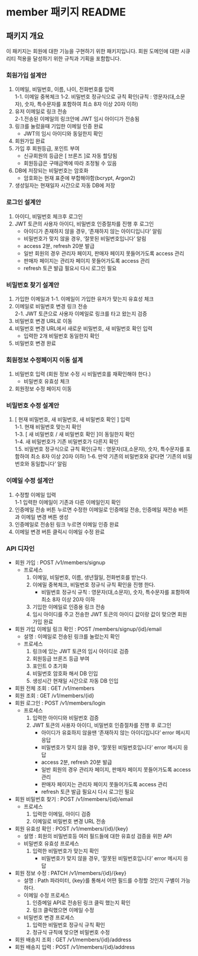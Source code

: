 # member 패키지 README

## 패키지 개요

이 패키지는 회원에 대한 기능을 구현하기 위한 패키지입니다. 회원 도메인에 대한 시큐리티 적용을 달성하기 위한 규칙과 기획을 포함합니다.

### 회원가입 설계안

1. 이메일, 비밀번호, 이름, 나이, 전화번호를 입력  
   1-1. 이메일 중복체크
   1-2. 비밀번호 정규식으로 규칙 확인(규칙 : 영문자(대,소문자), 숫자, 특수문자를 포함하여 최소 8자 이상 20자 이하)
2. 유저 이메일로 링크 전송    
   2-1.전송된 이메일의 링크안에 JWT 임시 아이디가 전송됨
3. 링크를 눌렀을때 기입한 이메일 인증 완료
    - JWT의 임시 아이디와 동일한지 확인
4. 회원가입 완료
5. 가입 후 회원등급, 포인트 부여
    - 신규회원의 등급은 [ 브론즈 ]로 자동 할당됨
    - 회원등급은 구매금액에 따라 조정될 수 있음
6. DB에 저장되는 비밀번호는 암호화
    - 암호화는 현재 표준에 부합해야함(bcrypt, Argon2)
7. 생성일자는 현재일자 시간으로 자동 DB에 저장

### 로그인 설계안

1. 아이디, 비밀번호 체크후 로그인
2. JWT 토큰의 사용자 아이디, 비밀번호 인증절차를 진행 후 로그인
    - 아이디가 존재하지 않을 경우, ‘존재하지 않는 아이디입니다’ 알림
    - 비밀번호가 맞지 않을 경우, ‘잘못된 비밀번호입니다’ 알림
    - access 2분, refresh 20분 발급
    - 일반 회원의 경우 관리자 페이지, 판매자 페이지 못들어가도록 access 관리
    - 판매자 페이지는 관리자 페이지 못들어가도록 access 관리
    - refresh 토큰 발급 필요시 다시 로그인 필요

### 비밀번호 찾기 설계안

1. 가입한 이메일과
   1-1. 이메일이 가입한 유저가 맞는지 유효성 체크
2. 이메일로 비밀번호 변경 링크 전송  
   2-1. JWT 토큰으로 사용자 이메일로 링크를 타고 왔는지 검증
3. 비밀번호 변경 URL로 이동
4. 비밀번호 변경 URL에서 새로운 비밀번호, 새 비밀번호 확인 입력
    - 입력한 2개 비밀번호 동일한지 확인
5. 비밀번호 변경 완료

### 회원정보 수정페이지 이동 설계

1. 비밀번호 입력 (회원 정보 수정 시 비밀번호를 재확인해야 한다.)
    - 비밀번호 유효성 체크
2. 회원정보 수정 페이지 이동

### 비밀번호 수정 설계안

1. [ 현재 비밀번호, 새 비밀번호, 새 비밀번호 확인 ] 입력  
   1-1. 현재 비밀번호 맞는지 확인  
   1-3. [ 새 비밀번호 / 새 비밀번호 확인 ]이 동일한지 확인  
   1-4. 새 비밀번호가 기존 비밀번호가 다른지 확인  
   1.5. 비밀번호 정규식으로 규칙 확인(규칙 : 영문자(대,소문자), 숫자, 특수문자를 포함하여 최소 8자 이상 20자 이하)
   1-6. 만약 기존의 비밀번호와 같다면 ‘기존의 비밀번호와 동일합니다’ 알림

### 이메일 수정 설계안

1. 수정할 이메일 입력  
   1-1 입력한 이메일이 기존과 다른 이메일인지 확인
2. 인증메일 전송 버튼 누르면 수정한 이메일로 인증메일 전송, 인증메일 재전송 버튼과 이메일 변경 버튼 생성
3. 인증메일로 전송된 링크 누르면 이메일 인증 완료
4. 이메일 변경 버튼 클릭시 이메일 수정 완료

### API 디자인

- 회원 가입 : POST /v1/members/signup
    - 프로세스
        1. 이메일, 비밀번호, 이름, 생년월일, 전화번호를 받는다.
        2. 이에밀 중복체크, 비밀번호 정규식 규칙 확인을 진행 한다.
            - 비밀번호 정규식 규칙 : 영문자(대,소문자), 숫자, 특수문자를 포함하여 최소 8자 이상 20자 이하
        3. 기입한 이메일로 인증용 링크 전송
        4. 임시 아이디를 주고 전송한 JWT 토큰의 아이디 값이랑 값이 맞으면 회원 가입 완료
- 회원 가입 이메일 링크 확인 : POST /members/signup/{id}/email
    - 설명 : 이메일로 전송된 링크를 눌렀는지 확인
    - 프로세스
        1. 링크에 있는 JWT 토큰의 임시 아이디로 검증
        2. 회원등급 브론즈 등급 부여
        3. 포인트 0 초기화
        4. 비밀번호 암호화 해서 DB 인입
        5. 생성시간 현재일 시간으로 자동 DB 인입
- 회원 전체 조회 : GET /v1/members
- 회원 조회 : GET /v1/members/{id}
- 회원 로그인 : POST /v1/members/login
    - 프로세스
        1. 입력한 아이디와 비밀번호 검증
        2. JWT 토큰의 사용자 아이디, 비밀번호 인증절차를 진행 후 로그인
            - 아이디가 유효하지 않을땐 ‘존재하지 않는 아이디입니다’ error 메시지 응답
            - 비밀번호가 맞지 않을 경우, ‘잘못된 비밀번호입니다’ error 메시지 응답
            - access 2분, refresh 20분 발급
            - 일반 회원의 경우 관리자 페이지, 판매자 페이지 못들어가도록 access 관리
            - 판매자 페이지는 관리자 페이지 못들어가도록 access 관리
            - refresh 토큰 발급 필요시 다시 로그인 필요
- 회원 비밀번호 찾기 : POST /v1/members/{id}/email
    - 프로세스
        1. 입력한 이메일, 아이디 검증
        2. 이메일로 비밀번호 변경 URL 전송
- 회원 유효성 확인 : POST /v1/members/{id}/{key}
    - 설명 : 회원의 비밀번호등 여러 필드들에 대한 유효성 검증을 위한 API
    - 비밀번호 유효성 프로세스
        1. 입력한 비밀번호가 맞는지 확인
            - 비밀번호가 맞지 않을 경우, ‘잘못된 비밀번호입니다’ error 메시지 응답
- 회원 정보 수정 : PATCH /v1/members/{id}/{key}
    - 설명 : Path 파라미터, {key}를 통해서 어떤 필드를 수정할 것인지 구별이 가능하다.
    - 이메일 수정 프로세스
        1. 인증메일 API로 전송된 링크 클릭 했는지 확인
        2. 링크 클릭했으면 이메일 수정
    - 비밀번호 변경 프로세스
        1. 입력한 비밀번호 정규식 규칙 확인
        2. 정규식 규칙에 맞으면 비밀번호 수정
- 회원 배송지 조회 : GET /v1/members/{id}/address
- 회원 배송지 입력 : POST /v1/members/{id}/address